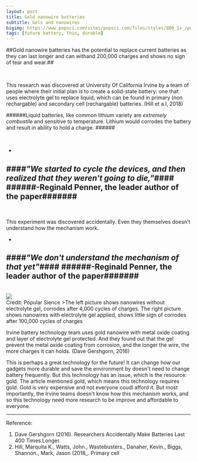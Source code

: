 ```yaml
---
layout: post
title: Gold nanowire batteries
subtitle: Gels and nanowires 
bigimg: https://www.popsci.com/sites/popsci.com/files/styles/800_1x_/public/dsc_0008.jpg
tags: [future battery, thin, durable]
---
```

##Gold nanowire batteries has the potential to replace current batteries as they can last longer and can withand 200,000 charges and shows no sign of tear and wear.##

<br>

This research was discovered at University Of California Irvine by a team of people where their initial plan is to create a solid-state battery: one that uses electrolyte gel to replace liquid, which can be found in primary (non rechargable) and secondary cell (rechargable) batteries. (Hill et a.l, 2018)

######Liquid batteries, like common lithium variety are *extremely combustile* and sensitive to temperature. Lithium would corrodes the battery and result in ability to hold a charge. ######

<br>

-
####*"We started to cycle the devices, and then realized that they weren't going to die,"*####
######-Reginald Penner, the leader author of the paper#######
-

<br>

This experiment was discovered accidentally. Even they themselves doesn't understand how the mechanism work.

-
####*"We don't understand the mechanism of that yet"*####
######-Reginald Penner, the leader author of the paper#######
-

<br>

<img src="https://www.popsci.com/sites/popsci.com/files/styles/325_1x_/public/fig7-sem_shell_loss.jpg" style="margin:auto;display:block;">
Credit: Popular Sience
>The left picture shows nanowires without electrolyte gel, corrodes after 4,000 cycles of charges. The right picture shows nanowires with electrolyte gel applied, shows little sign of corrodes after 100,000 cycles of charges
</img>

Irvine battery technology team uses gold nanowire with metal oxide coating and layer of electrolyte gel protected. And they found out that the gel prevent the metal oxide coating from corrosion, and the longer the wire, the more charges it can holds. (Dave Gershgorn, 2016)

This is perhaps a great technology for the future! It can change how our gadgets more durable and save the environment by doesn't need to change battery frequently. But this technology has an issue, which is the resource: gold. The article mentioned gold, which means this technology requires gold. Gold is very expensive and not everyone coudl afford it. But most importantly, the Irvine teams doesn't know how this mechanism works, and so this technology need more research to be improve and affordable to everyone.  

---

Reference:  
1. Dave Gershgorn (2016). Researchers Accidentally Make Batteries Last 400 Times Longer.  
2. Hill, Marquita K., Watts, John., Wastebusters., Danaher, Kevin., Biggs, Shannon., Mark, Jason (2018_. Primary cell





